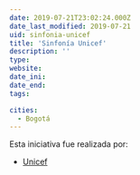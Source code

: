 ```yaml
---
date: 2019-07-21T23:02:24.000Z
date_last_modified: 2019-07-21
uid: sinfonia-unicef
title: 'Sinfonía Unicef'
description: ''
type: 
website: 
date_ini: 
date_end: 
tags:

cities: 
  - Bogotá
---
```


Esta iniciativa fue realizada por:

- [Unicef](/organizaciones/unicef)
